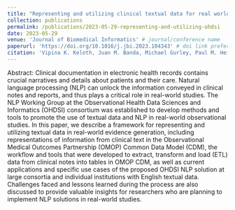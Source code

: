 ```yaml
---
title: "Representing and utilizing clinical textual data for real world studies: An OHDSI approach"
collection: publications
permalink: /publications/2023-05-29-representing-and-utilizing-ohdsi
date: 2023-05-29
venue: 'Journal of Biomedical Informatics' # journal/conference name
paperurl: 'https://doi.org/10.1016/j.jbi.2023.104343' # doi link preferred
citation: 'Vipina K. Keloth, Juan M. Banda, Michael Gurley, Paul M. Heider, Georgina Kennedy, Hongfang Liu, Feifan Liu, <b>Timothy Miller</b>, Karthik Natarajan, Olga V Patterson, Yifan Peng, Kalpana Raja, Ruth M. Reeves, Masoud Rouhizadeh, Jianlin Shi, Xiaoyan Wang, Yanshan Wang, Wei-Qi Wei, Andrew E. Williams, Rui Zhang, Rimma Belenkaya, Christian Reich, Clair Blacketer, Patrick Ryan, George Hripcsak, Noémie Elhadad, Hua Xu, Representing and utilizing clinical textual data for real world studies: An OHDSI approach, Journal of Biomedical Informatics, Volume 142, 2023'
---
```

Abstract: Clinical documentation in electronic health records contains crucial narratives and details about patients and their care. Natural language processing (NLP) can unlock the information conveyed in clinical notes and reports, and thus plays a critical role in real-world studies. The NLP Working Group at the Observational Health Data Sciences and Informatics (OHDSI) consortium was established to develop methods and tools to promote the use of textual data and NLP in real-world observational studies. In this paper, we describe a framework for representing and utilizing textual data in real-world evidence generation, including representations of information from clinical text in the Observational Medical Outcomes Partnership (OMOP) Common Data Model (CDM), the workflow and tools that were developed to extract, transform and load (ETL) data from clinical notes into tables in OMOP CDM, as well as current applications and specific use cases of the proposed OHDSI NLP solution at large consortia and individual institutions with English textual data. Challenges faced and lessons learned during the process are also discussed to provide valuable insights for researchers who are planning to implement NLP solutions in real-world studies.